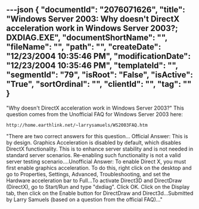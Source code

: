 ---json
{
  "documentId": "2076071626",
  "title": "Windows Server 2003: Why doesn't DirectX acceleration work in Windows Server 2003?; DXDIAG.EXE",
  "documentShortName": "",
  "fileName": "",
  "path": "",
  "createDate": "12/23/2004 10:35:46 PM",
  "modificationDate": "12/23/2004 10:35:46 PM",
  "templateId": "",
  "segmentId": "79",
  "isRoot": "False",
  "isActive": "True",
  "sortOrdinal": "",
  "clientId": "",
  "tag": ""
}
---

&quot;Why doesn't DirectX acceleration work in Windows Server 2003?&quot; This question comes from the Unofficial FAQ for Windows Server 2003 here:

    http://home.earthlink.net/~larrysamuels/WS2003FAQ.htm

&quot;There are two correct answers for this question... Official Answer: This is by design. Graphics Acceleration is disabled by default, which disables DirectX functionality. This is to enhance server stability and is not needed in standard server scenarios. Re-enabling such functionality is not a valid server testing scenario....Unofficial Answer: To enable Direct X, you must first enable graphics acceleration. To do this, right click on the desktop and go to Properties, Settings, Advanced, Troubleshooting, and set the Hardware acceleration bar to Full...To activate Direct3D and DirectDraw (DirectX), go to Start/Run and type &quot;dxdiag&quot;. Click OK. Click on the Display tab, then click on the Enable button for DirectDraw and Direct3d...Submitted by Larry Samuels (based on a question from the official FAQ)...&quot;
